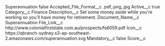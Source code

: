 <?xml version="1.0" encoding="UTF-8"?>
<CustomMetadata xmlns="http://soap.sforce.com/2006/04/metadata" xmlns:xsi="http://www.w3.org/2001/XMLSchema-instance" xmlns:xsd="http://www.w3.org/2001/XMLSchema">
    <label>Superannuation</label>
    <protected>false</protected>
    <values>
        <field>Accepted_File_Format__c</field>
        <value xsi:type="xsd:string">.pdf,.png,.jpg</value>
    </values>
    <values>
        <field>Active__c</field>
        <value xsi:type="xsd:boolean">true</value>
    </values>
    <values>
        <field>Category__c</field>
        <value xsi:type="xsd:string">Finance</value>
    </values>
    <values>
        <field>Description__c</field>
        <value xsi:type="xsd:string">Set some money aside while you&apos;re working so you&apos;ll have money for retirement.</value>
    </values>
    <values>
        <field>Document_Name__c</field>
        <value xsi:type="xsd:string">Superannuation</value>
    </values>
    <values>
        <field>File_Link__c</field>
        <value xsi:type="xsd:string">http://www.colonialfirststate.com.au/prospects/fs6059.pdf</value>
    </values>
    <values>
        <field>Icon__c</field>
        <value xsi:type="xsd:string">https://qbranch-sydney.s3-ap-southeast-2.amazonaws.com/superannuation.svg</value>
    </values>
    <values>
        <field>Mandatory__c</field>
        <value xsi:type="xsd:boolean">false</value>
    </values>
    <values>
        <field>Score__c</field>
        <value xsi:nil="true"/>
    </values>
</CustomMetadata>
